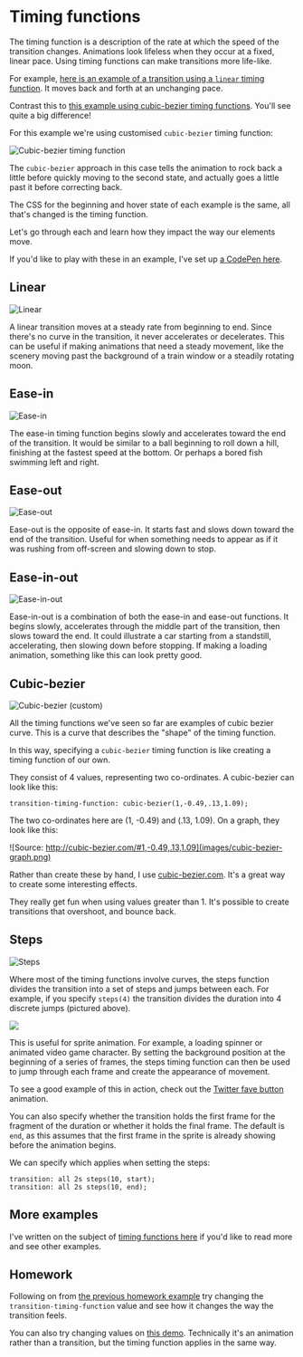 # Timing functions

The timing function is a description of the rate at which the speed of the transition changes. Animations look lifeless when they occur at a fixed, linear pace. Using timing functions can make transitions more life-like.

For example, [here is an example of a transition using a `linear` timing function](https://codepen.io/donovanh/pen/vMPgmd). It moves back and forth at an unchanging pace.

Contrast this to [this example using cubic-bezier timing functions](https://codepen.io/donovanh/pen/Zbjbrx). You'll see quite a big difference!

For this example we're using customised `cubic-bezier` timing function:

![Cubic-bezier timing function](images/demo-min.gif)

The `cubic-bezier` approach in this case tells the animation to rock back a little before quickly moving to the second state, and actually goes a little past it before correcting back.

The CSS for the beginning and hover state of each example is the same, all that's changed is the timing function.

Let's go through each and learn how they impact the way our elements move.

If you'd like to play with these in an example, I've set up [a CodePen here](http://codepen.io/donovanh/pen/GgaRNv).

## Linear

![Linear](images/linear-example-min.gif)

A linear transition moves at a steady rate from beginning to end. Since there's no curve in the transition, it never accelerates or decelerates. This can be useful if making animations that need a steady movement, like the scenery moving past the background of a train window or a steadily rotating moon.

## Ease-in

![Ease-in](images/ease-in-min.gif)

The ease-in timing function begins slowly and accelerates toward the end of the transition. It would be similar to a ball beginning to roll down a hill, finishing at the fastest speed at the bottom. Or perhaps a bored fish swimming left and right.

## Ease-out

![Ease-out](images/ease-out-min.gif)

Ease-out is the opposite of ease-in. It starts fast and slows down toward the end of the transition. Useful for when something needs to appear as if it was rushing from off-screen and slowing down to stop.

## Ease-in-out

![Ease-in-out](images/ease-in-out-min.gif)

Ease-in-out is a combination of both the ease-in and ease-out functions. It begins slowly, accelerates through the middle part of the transition, then slows toward the end. It could illustrate a car starting from a standstill, accelerating, then slowing down before stopping. If making a loading animation, something like this can look pretty good.

## Cubic-bezier

![Cubic-bezier (custom)](images/cubic-bezier-min.gif)

All the timing functions we've seen so far are examples of cubic bezier curve. This is a curve that describes the "shape" of the timing function.

In this way, specifying a `cubic-bezier` timing function is like creating a timing function of our own.

They consist of 4 values, representing two co-ordinates. A cubic-bezier can look like this:

    transition-timing-function: cubic-bezier(1,-0.49,.13,1.09);

The two co-ordinates here are (1, -0.49) and (.13, 1.09). On a graph, they look like this:

![Source: http://cubic-bezier.com/#1,-0.49,.13,1.09](images/cubic-bezier-graph.png)

Rather than create these by hand, I use [cubic-bezier.com](http://cubic-bezier.com). It's a great way to create some interesting effects.

They really get fun when using values greater than 1. It's possible to create transitions that overshoot, and bounce back.

## Steps

![Steps](images/steps-min.gif)

Where most of the timing functions involve curves, the steps function divides the transition into a set of steps and jumps between each. For example, if you specify `steps(4)` the transition divides the duration into 4 discrete jumps (pictured above).

![](images/steps.png)

This is useful for sprite animation. For example, a loading spinner or animated video game character. By setting the background position at the beginning of a series of frames, the steps timing function can then be used to jump through each frame and create the appearance of movement.

To see a good example of this in action, check out the [Twitter fave button](https://cssanimation.rocks/twitter-fave/) animation.

You can also specify whether the transition holds the first frame for the fragment of the duration or whether it holds the final frame. The default is `end`, as this assumes that the first frame in the sprite is already showing before the animation begins.

We can specify which applies when setting the steps:

    transition: all 2s steps(10, start);
    transition: all 2s steps(10, end);

## More examples

I've written on the subject of [timing functions here](https://medium.com/css-tutorials/bouncy-transitions-c0c8085d489) if you'd like to read more and see other examples.

## Homework

Following on from [the previous homework example](http://codepen.io/donovanh/pen/NPYNGa?editors=110) try changing the `transition-timing-function` value and see how it changes the way the transition feels.

You can also try changing values on [this demo](http://codepen.io/donovanh/pen/GgaRNv). Technically it's an animation rather than a transition, but the timing function applies in the same way.
